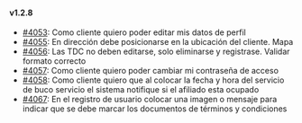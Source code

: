 #### v1.2.8

- [#4053](https://dev.azure.com/strapptech/Buco/_workitems/edit/4053): Como cliente quiero poder editar mis datos de perfil
- [#4055](https://dev.azure.com/strapptech/Buco/_workitems/edit/4055): En dirección debe posicionarse en la ubicación del cliente. Mapa
- [#4056](https://dev.azure.com/strapptech/Buco/_workitems/edit/4056): Las TDC no deben editarse, solo eliminarse y registrase.  Validar formato correcto
- [#4057](https://dev.azure.com/strapptech/Buco/_workitems/edit/4057): Como cliente quiero poder cambiar mi contraseña de acceso
- [#4058](https://dev.azure.com/strapptech/Buco/_workitems/edit/4058): Como cliente quiero que  al colocar la fecha y hora del servicio de buco servicio el sistema  notifique si el afiliado esta ocupado
- [#4067](https://dev.azure.com/strapptech/Buco/_workitems/edit/4067): En el registro de usuario colocar una imagen o mensaje para indicar que se debe marcar los documentos de términos y condiciones
